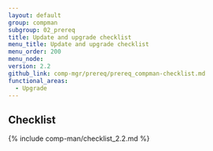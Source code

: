 ```yaml
---
layout: default
group: compman
subgroup: 02_prereq
title: Update and upgrade checklist
menu_title: Update and upgrade checklist
menu_order: 200
menu_node:
version: 2.2
github_link: comp-mgr/prereq/prereq_compman-checklist.md
functional_areas:
  - Upgrade
---
```


## Checklist
{% include comp-man/checklist_2.2.md %}
